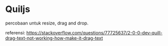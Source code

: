# Quiljs

percobaan untuk resize, drag and drop.

referensi:
https://stackoverflow.com/questions/77725637/2-0-0-dev-quill-drag-text-not-working-how-make-it-drag-text
